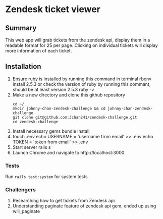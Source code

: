 # Zendesk ticket viewer

## Summary

This web app will grab tickets from the zendesk api, display them in a readable format for 25 per page. Clicking on individual tickets will display more information of each ticket.

## Installation

1. Ensure ruby is installed by running this command in terminal
      rbenv install 2.5.3
    or check the version of ruby by running this commant, should be at least version 2.5.3
      ruby -v
2. Make a new directory and clone this github repository
    ```
    cd ~/
    mkdir johnny-chan-zendesk-challenge && cd johnny-chan-zendesk-challenge
    git clone git@github.com:Jchan241/zendesk-challenge.git
    cd zendesk-challenge
    ```
3. Install necessary gems
    bundle install
4. touch .env
    echo USERNAME = 'username from email' >> .env
    echo TOKEN = 'token from email' >> .env
5. Start server
    rails s
6. Launch Chrome and navigate to http://localhost:3000

### Tests

Run ```rails test:system``` for system tests

### Challengers

1. Researching how to get tickets from Zendesk api
2. Understanding paginate feature of zendesk api gem, ended up using will_paginate
